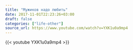 ```yaml
---
title: "Мужиков надо любить"
date: 2017-11-01T22:23:26+03:00
draft: false
categories: ["life-other"]
source_url: https://www.youtube.com/watch?v=YXK1u0a9mp4
---
```

<div class="row">
  <div class="col-sm-12">
    {{< youtube YXK1u0a9mp4 >}}
  </div>
</div>
<!--more-->
